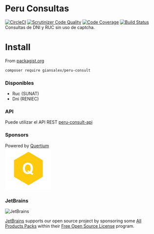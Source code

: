 # Peru Consultas
[![CircleCI](https://circleci.com/gh/giansalex/peru-consult.svg?style=svg)](https://circleci.com/gh/giansalex/peru-consult)
[![Scrutinizer Code Quality](https://scrutinizer-ci.com/g/giansalex/peru-consult/badges/quality-score.png?b=master)](https://scrutinizer-ci.com/g/giansalex/peru-consult/?branch=master)
[![Code Coverage](https://scrutinizer-ci.com/g/giansalex/peru-consult/badges/coverage.png?b=master)](https://scrutinizer-ci.com/g/giansalex/peru-consult/?branch=master)
[![Build Status](https://scrutinizer-ci.com/g/giansalex/peru-consult/badges/build.png?b=master)](https://scrutinizer-ci.com/g/giansalex/peru-consult/build-status/master)   
Consultas de DNI y RUC sin uso de captcha.

# Install
From [packagist.org](https://packagist.org/packages/giansalex/peru-consult)
```bash
composer require giansalex/peru-consult
```

### Disponibles
- Ruc (SUNAT)
- Dni (RENIEC)

### API
Puede utilizar el API REST [peru-consult-api](https://github.com/giansalex/peru-consult-api)  

### Sponsors

Powered by [Quertium](http://quertium.ga/)  
![Quertium](docs/img/quertium.png)

### JetBrains

![JetBrains](docs/img/etbrains.png)

[JetBrains](https://www.jetbrains.com/) supports our open source project by sponsoring some [All Products Packs](https://www.jetbrains.com/products.html) within their [Free Open Source License](https://www.jetbrains.com/buy/opensource/) program.
